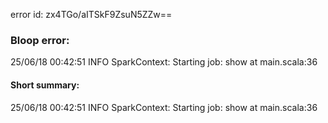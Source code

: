 error id: zx4TGo/aITSkF9ZsuN5ZZw==
### Bloop error:

25/06/18 00:42:51 INFO SparkContext: Starting job: show at main.scala:36
#### Short summary: 

25/06/18 00:42:51 INFO SparkContext: Starting job: show at main.scala:36